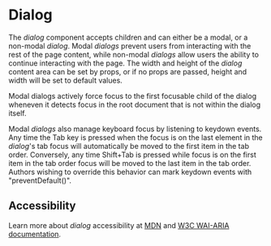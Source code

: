# Dialog
The *dialog* component accepts children and can either be a modal, or a non-modal *dialog*. Modal *dialogs* prevent users from interacting with the rest of the page content, while non-modal *dialogs* allow users the ability to continue interacting with the page. The width and height of the *dialog* content area can be set by props, or if no props are passed, height and width will be set to default values.

Modal dialogs actively force focus to the first focusable child of the dialog wheneven it detects focus in the root document that is not within the dialog itself.  

Modal *dialogs* also manage keyboard focus by listening to keydown events.  Any time the Tab key is pressed when the focus is on the last element in the *dialog*'s tab focus will automatically be moved to the first item in the tab order.  Conversely, any time Shift+Tab is pressed while focus is on the first item in the tab order focus will be moved to the last item in the tab order.  Authors wishing to override this behavior can mark keydown events with "preventDefault()". 

## Accessibility
Learn more about *dialog* accessibility at [MDN](https://developer.mozilla.org/en-US/docs/Web/Accessibility/ARIA/ARIA_Techniques/Using_the_dialog_role) and [W3C WAI-ARIA documentation](https://www.w3.org/TR/wai-aria-practices/#dialog_modal).